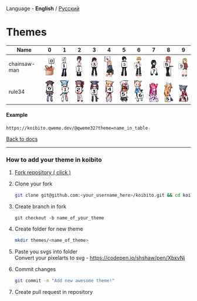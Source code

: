 Language - **English** / [Русский](/themes_ru.md)

# Themes

| Name | 0 | 1 | 2 | 3 | 4 | 5 | 6 | 7 | 8 | 9 |
|------|---|---|---|---|---|---|---|---|---|---|
| chainsaw-man | <img width=48 src=https://raw.githubusercontent.com/qweme32/koibito/main/themes/chainsaw-man/0.svg></img> | <img width=48 src=https://raw.githubusercontent.com/qweme32/koibito/main/themes/chainsaw-man/1.svg></img> | <img width=48 src=https://raw.githubusercontent.com/qweme32/koibito/main/themes/chainsaw-man/2.svg></img> | <img width=48 src=https://raw.githubusercontent.com/qweme32/koibito/main/themes/chainsaw-man/3.svg></img> | <img width=48 src=https://raw.githubusercontent.com/qweme32/koibito/main/themes/chainsaw-man/4.svg></img> | <img width=48 src=https://raw.githubusercontent.com/qweme32/koibito/main/themes/chainsaw-man/5.svg></img> | <img width=48 src=https://raw.githubusercontent.com/qweme32/koibito/main/themes/chainsaw-man/6.svg></img> | <img width=48 src=https://raw.githubusercontent.com/qweme32/koibito/main/themes/chainsaw-man/7.svg></img> | <img width=48 src=https://raw.githubusercontent.com/qweme32/koibito/main/themes/chainsaw-man/8.svg></img> | <img width=48 src=https://raw.githubusercontent.com/qweme32/koibito/main/themes/chainsaw-man/9.svg></img> |
| rule34 | <img width=48 src=https://raw.githubusercontent.com/qweme32/koibito/main/themes/rule34/0.svg></img> | <img width=48 src=https://raw.githubusercontent.com/qweme32/koibito/main/themes/rule34/1.svg></img> | <img width=48 src=https://raw.githubusercontent.com/qweme32/koibito/main/themes/rule34/2.svg></img> |<img width=48 src=https://raw.githubusercontent.com/qweme32/koibito/main/themes/rule34/3.svg></img> |<img width=48 src=https://raw.githubusercontent.com/qweme32/koibito/main/themes/rule34/4.svg></img> |<img width=48 src=https://raw.githubusercontent.com/qweme32/koibito/main/themes/rule34/5.svg></img> |<img width=48 src=https://raw.githubusercontent.com/qweme32/koibito/main/themes/rule34/6.svg></img> |<img width=48 src=https://raw.githubusercontent.com/qweme32/koibito/main/themes/rule34/7.svg></img> |<img width=48 src=https://raw.githubusercontent.com/qweme32/koibito/main/themes/rule34/8.svg></img> |<img width=48 src=https://raw.githubusercontent.com/qweme32/koibito/main/themes/rule34/9.svg></img> |

#### Example
```
https://koibito.qweme.dev/@qweme32?theme=name_in_table
```

[Back to docs](https://github.com/qweme32/koibito/tree/main#docs)

---

### How to add your theme in koibito
1. [Fork repository ( click )](https://github.com/qweme32/koibito/fork)

2. Clone your fork
    ```sh
    git clone git@github.com:<your_username_here>/koibito.git && cd koibito 
    ```
3. Create branch in fork
    ```
    git checkout -b name_of_your_theme
4. Create folder for new theme
    ```sh
    mkdir themes/<name_of_theme>
    ```
5. Paste you svgs into folder  
    Convert your pixelarts to svg - https://codepen.io/shshaw/pen/XbxvNj 
6. Commit changes
    ```sh
    git commit -m "Add new awesome theme!"
    ```
7. Create pull request in repository


